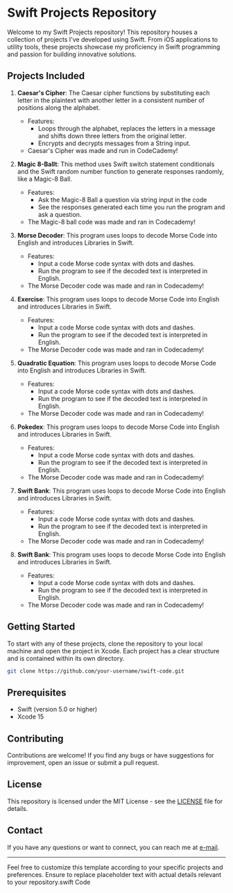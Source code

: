 # Swift Projects Repository

Welcome to my Swift Projects repository! This repository houses a collection of projects I've developed using Swift. From iOS applications to utility tools, these projects showcase my proficiency in Swift programming and passion for building innovative solutions.

## Projects Included

1. **Caesar's Cipher**: The Caesar cipher functions by substituting each letter in the plaintext with another letter in a consistent number of positions along the alphabet.
   - Features:
     - Loops through the alphabet, replaces the letters in a message and shifts down three letters from the original letter.   
     - Encrypts and decrypts messages from a String input.  
   - Caesar's Cipher was made and run in CodeCademy!

2. **Magic 8-Ballt**: This method uses Swift switch statement conditionals and the Swift random number function to generate responses randomly, like a Magic-8 Ball. 
   - Features:
     - Ask the Magic-8 Ball a question via string input in the code
     - See the responses generated each time you run the program and ask a question.
   - The Magic-8 ball code was made and ran in Codecademy!
  
3. **Morse Decoder**: This program uses loops to decode Morse Code into English and introduces Libraries in Swift.   
   - Features:
     - Input a code Morse code syntax with dots and dashes.    
     - Run the program to see if the decoded text is interpreted in English. 
   - The Morse Decoder code was made and ran in Codecademy!

4. **Exercise**: This program uses loops to decode Morse Code into English and introduces Libraries in Swift.   
   - Features:
     - Input a code Morse code syntax with dots and dashes.    
     - Run the program to see if the decoded text is interpreted in English. 
   - The Morse Decoder code was made and ran in Codecademy!
  
5. **Quadratic Equation**: This program uses loops to decode Morse Code into English and introduces Libraries in Swift.   
   - Features:
     - Input a code Morse code syntax with dots and dashes.    
     - Run the program to see if the decoded text is interpreted in English. 
   - The Morse Decoder code was made and ran in Codecademy!
  
6. **Pokedex**: This program uses loops to decode Morse Code into English and introduces Libraries in Swift.   
   - Features:
     - Input a code Morse code syntax with dots and dashes.    
     - Run the program to see if the decoded text is interpreted in English. 
   - The Morse Decoder code was made and ran in Codecademy!
  
7. **Swift Bank**: This program uses loops to decode Morse Code into English and introduces Libraries in Swift.   
   - Features:
     - Input a code Morse code syntax with dots and dashes.    
     - Run the program to see if the decoded text is interpreted in English. 
   - The Morse Decoder code was made and ran in Codecademy!
  
8. **Swift Bank**: This program uses loops to decode Morse Code into English and introduces Libraries in Swift.   
   - Features:
     - Input a code Morse code syntax with dots and dashes.    
     - Run the program to see if the decoded text is interpreted in English. 
   - The Morse Decoder code was made and ran in Codecademy!

## Getting Started

To start with any of these projects, clone the repository to your local machine and open the project in Xcode. Each project has a clear structure and is contained within its own directory.

```bash
git clone https://github.com/your-username/swift-code.git
```

## Prerequisites

- Swift (version 5.0 or higher)
- Xcode 15

## Contributing

Contributions are welcome! If you find any bugs or have suggestions for improvement, open an issue or submit a pull request.

## License

This repository is licensed under the MIT License - see the [LICENSE](LICENSE) file for details.

## Contact

If you have any questions or want to connect, you can reach me at [e-mail](mailto:Jfri3s@Proton.me).

---

Feel free to customize this template according to your specific projects and preferences. Ensure to replace placeholder text with actual details relevant to your repository.swift Code
